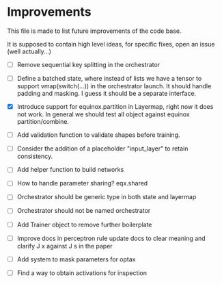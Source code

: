 # Improvements

This file is made to list future improvements of the code base.

It is supposed to contain high level ideas, for specific fixes, open an issue (well actually...)

- [ ] Remove sequential key splitting in the orchestrator

- [ ] Define a batched state, where instead of lists we have a tensor to support vmap(switch(...)) in the orchestrator launch.
It should handle padding and masking. I guess it should be a separate interface.

- [x] Introduce support for equinox.partition in Layermap, right now it does not work. In general we should test all object against
equinox partition/combine.

- [ ] Add validation function to validate shapes before training.

- [ ] Consider the addition of a placeholder "input_layer" to retain consistency.

- [ ] Add helper function to build networks

- [ ] How to handle parameter sharing? eqx.shared

- [ ] Orchestrator should be generic type in both state and layermap

- [ ] Orchestrator should not be named orchestrator

- [ ] Add Trainer object to remove further boilerplate

- [ ] Improve docs in perceptron rule update docs to clear meaning and clarify J x against J s in the paper

- [ ] Add system to mask parameters for optax

- [ ] Find a way to obtain activations for inspection
